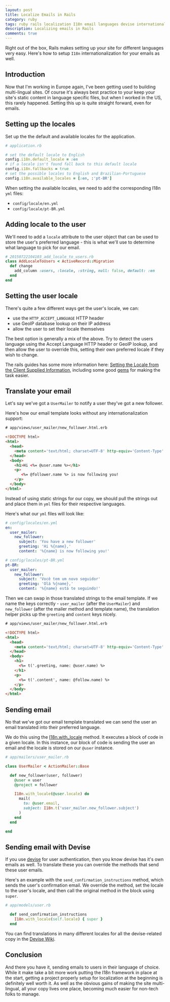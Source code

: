 ```yaml
---
layout: post
title: Localize Emails in Rails
category: ruby
tags: ruby rails localization I18n email languages devise internationalization
description: Localizing emails in Rails
comments: true
---
```


Right out of the box, Rails makes setting up your site for different languages very easy. Here's how to setup `I18n` internationalization for your emails as well.

## Introduction

Now that I'm working in Europe again, I've been getting used to building multi-lingual sites. Of course it's always best practice to your keep your site's static content in language specific files, but when I worked in the US, this rarely happened. Setting this up is quite straight forward, even for emails.

## Setting up the locales

Set up the the default and available locales for the application.

```ruby
# application.rb

# set the default locale to English
config.i18n.default_locale = :en
# if a locale isn't found fall back to this default locale
config.i18n.fallbacks = true
# set the possible locales to English and Brazilian-Portuguese 
config.i18n.available_locales = [:en, :'pt-BR'] 
```

When setting the available locales, we need to add the corresponding I18n `yml` files:

* `config/locale/en.yml`
* `config/locale/pt-BR.yml`

## Adding locale to the user

We'll need to add a `locale` attribute to the user object that can be used to store the user's preferred language - this is what we'll use to determine what language to pick for our email.

```ruby
# 20150722104103_add_locale_to_users.rb
class AddLocaleToUsers < ActiveRecord::Migration
  def change
    add_column :users, :locale, :string, null: false, default: :en
  end
end
```

## Setting the user locale

There's quite a few different ways get the user's locale, we can:

*  use the `HTTP_ACCEPT_LANGUAGE` HTTP header
*  use GeoIP database lookup on their IP address
*  allow the user to set their locale themselves

The best option is generally a mix of the above. Try to detect the users language using the Accept Language HTTP header or GeoIP lookup, and then allow the user to override this, setting their own preferred locale if they wish to change.

The rails guides has some more information here: [Setting the Locale from the Client Supplied Information](http://guides.rubyonrails.org/i18n.html#setting-the-locale-from-the-client-supplied-information), including some good [gems](https://github.com/iain/http_accept_language) for making the task easier.


## Translate your email

Let's say we've got a `UserMailer` to notify a user they've got a new follower.

Here's how our email template looks without any internationalization support:

```html
# app/views/user_mailer/new_follower.html.erb

<!DOCTYPE html>
<html>
  <head>
    <meta content='text/html; charset=UTF-8' http-equiv='Content-Type' />
  </head>
  <body>
    <h1>Hi <%= @user.name %></h1>
    <p>
       <%= @follower.name %> is now following you!
    </p>
  </body>
</html>

```

Instead of using static strings for our copy, we should pull the strings out and place them in `yml` files for their respective languages.

Here's what our `yml` files will look like:

```yaml
# config/locales/en.yml
en:
  user_mailer:
    new_follower:
      subject: 'You have a new follower'
      greeting: 'Hi %{name},'
      content: '%{name} is now following you!'
```

```yaml
# config/locales/pt-BR.yml
pt-BR:
  user_mailer:
    new_follower:
      subject: 'Você tem um novo seguidor'
      greeting: 'Olá %{name},'
      content: '%{name} está te seguindo!'
```

Then we can swap in those translated strings to the email template. If we name the keys correctly - `user_mailer` (after the `UserMailer`) and `new_follower` (after the mailer method and template name), the translation helper picks up the `greeting` and `content` keys nicely.

```html
# app/views/user_mailer/new_follower.html.erb

<!DOCTYPE html>
<html>
  <head>
    <meta content='text/html; charset=UTF-8' http-equiv='Content-Type' />
  </head>
  <body>
    <h1>
      <%= t('.greeting, name: @user.name) %>
    </h1>
    <p>
      <%= t('.content', name: @follow.name) %>
    </p>
  </body>
</html>

```

## Sending email

No that we've got our email template translated we can send the user an email translated into their preferred language.

We do this using the [I18n.with_locale](http://www.rubydoc.info/gems/activesupport/2.3.17/I18n.with_locale) method. It executes a block of code in a given locale. In this instance, our block of code is sending the user an email and the locale is stored on our `@user` instance.

```ruby
# app/mailers/user_mailer.rb

class UserMailer < ActionMailer::Base

  def new_follower(user, follower)
    @user = user
    @project = follower

    I18n.with_locale(@user.locale) do
      mail(
        to: @user.email,
        subject: I18n.t('user_mailer.new_follower.subject')
      )
    end
  end

end
```

## Sending email with Devise

If you use [devise](https://github.com/plataformatec/devise) for user authentication, then you know devise has it's own emails as well. To translate these you can override the methods that send these user emails.

Here's an example with the `send_confirmation_instructions` method, which sends the user's confirmation email. We override the method, set the locale to the user's locale, and then call the original method in the block using `super`.

```ruby
# app/models/user.rb

  def send_confirmation_instructions
    I18n.with_locale(self.locale) { super }
  end
```

You can find translations in many different locales for all the devise-related copy in the [Devise Wiki](https://github.com/plataformatec/devise/wiki/I18n).

## Conclusion

And there you have it, sending emails to users in their language of choice. While it make take a bit more work putting the I18n framework in place at the start, getting a project properly setup for localization at the beginning is definitely well worth it. As well as the obvious gains of making the site multi-lingual, all your copy lives one place, becoming much easier for non-tech folks to manage.
